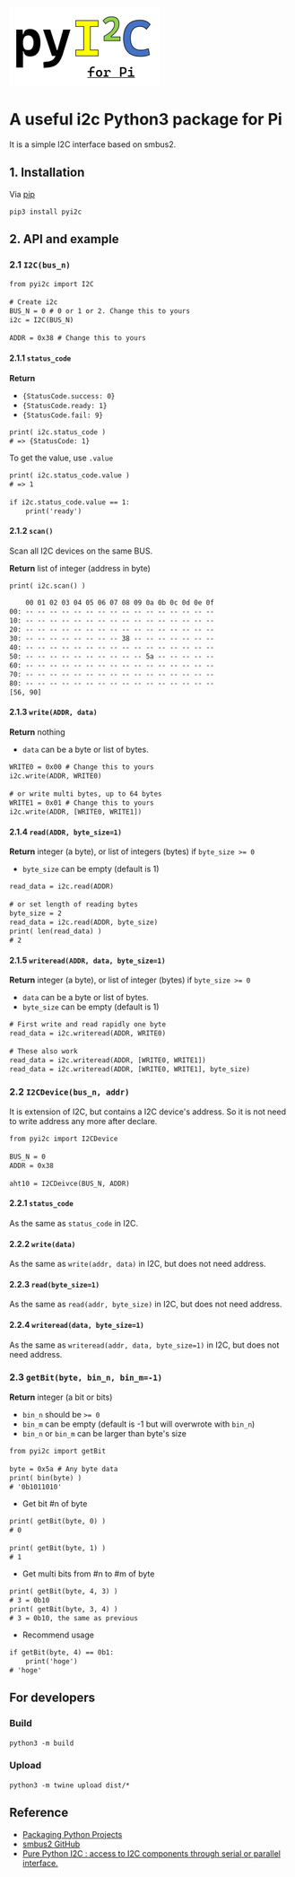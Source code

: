 ![pyi2c logo](https://raw.githubusercontent.com/newini/pyi2c/master/docs/assets/images/pyi2c.png)

# A useful i2c Python3 package for Pi
It is a simple I2C interface based on smbus2.




## 1. Installation
Via [pip](https://pypi.org/project/pyi2c/)
```
pip3 install pyi2c
```



## 2. API and example
### 2.1 `I2C(bus_n)`
```
from pyi2c import I2C

# Create i2c
BUS_N = 0 # 0 or 1 or 2. Change this to yours
i2c = I2C(BUS_N)

ADDR = 0x38 # Change this to yours
```

#### 2.1.1 `status_code`
**Return**
- `{StatusCode.success: 0}`
- `{StatusCode.ready: 1}`
- `{StatusCode.fail: 9}`
```
print( i2c.status_code )
# => {StatusCode: 1}
```
To get the value, use `.value`
```
print( i2c.status_code.value )
# => 1

if i2c.status_code.value == 1:
    print('ready')
```

#### 2.1.2 `scan()`
Scan all I2C devices on the same BUS.

**Return** list of integer (address in byte)
```
print( i2c.scan() )
```

```
    00 01 02 03 04 05 06 07 08 09 0a 0b 0c 0d 0e 0f
00: -- -- -- -- -- -- -- -- -- -- -- -- -- -- -- --
10: -- -- -- -- -- -- -- -- -- -- -- -- -- -- -- --
20: -- -- -- -- -- -- -- -- -- -- -- -- -- -- -- --
30: -- -- -- -- -- -- -- -- 38 -- -- -- -- -- -- --
40: -- -- -- -- -- -- -- -- -- -- -- -- -- -- -- --
50: -- -- -- -- -- -- -- -- -- -- 5a -- -- -- -- --
60: -- -- -- -- -- -- -- -- -- -- -- -- -- -- -- --
70: -- -- -- -- -- -- -- -- -- -- -- -- -- -- -- --
80: -- -- -- -- -- -- -- -- -- -- -- -- -- -- -- --
[56, 90]
```

#### 2.1.3 `write(ADDR, data)`
**Return** nothing
- `data` can be a byte or list of bytes.
```
WRITE0 = 0x00 # Change this to yours
i2c.write(ADDR, WRITE0)

# or write multi bytes, up to 64 bytes
WRITE1 = 0x01 # Change this to yours
i2c.write(ADDR, [WRITE0, WRITE1])
```

#### 2.1.4 `read(ADDR, byte_size=1)`
**Return** integer (a byte), or list of integers (bytes) if `byte_size >= 0`
- `byte_size` can be empty (default is 1)
```
read_data = i2c.read(ADDR)

# or set length of reading bytes
byte_size = 2
read_data = i2c.read(ADDR, byte_size)
print( len(read_data) )
# 2
```

#### 2.1.5 `writeread(ADDR, data, byte_size=1)`
**Return** integer (a byte), or list of integer (bytes) if `byte_size >= 0`
- `data` can be a byte or list of bytes.
- `byte_size` can be empty (default is 1)
```
# First write and read rapidly one byte
read_data = i2c.writeread(ADDR, WRITE0)

# These also work
read_data = i2c.writeread(ADDR, [WRITE0, WRITE1])
read_data = i2c.writeread(ADDR, [WRITE0, WRITE1], byte_size)
```


### 2.2 `I2CDevice(bus_n, addr)`
It is extension of I2C, but contains a I2C device's address. So it is not need to write address any more after declare.
```
from pyi2c import I2CDevice

BUS_N = 0
ADDR = 0x38

aht10 = I2CDeivce(BUS_N, ADDR)
```

#### 2.2.1 `status_code`
As the same as `status_code` in I2C.

#### 2.2.2 `write(data)`
As the same as `write(addr, data)` in I2C, but does not need address.

#### 2.2.3 `read(byte_size=1)`
As the same as `read(addr, byte_size)` in I2C, but does not need address.

#### 2.2.4 `writeread(data, byte_size=1)`
As the same as `writeread(addr, data, byte_size=1)` in I2C, but does not need address.



### 2.3 `getBit(byte, bin_n, bin_m=-1)`
**Return** integer (a bit or bits)
- `bin_n` should be `>= 0`
- `bin_m` can be empty (default is -1 but will overwrote with `bin_n`)
- `bin_n` or `bin_m` can be larger than byte's size
```
from pyi2c import getBit

byte = 0x5a # Any byte data
print( bin(byte) )
# '0b1011010'
```

- Get bit #n of byte
```
print( getBit(byte, 0) )
# 0

print( getBit(byte, 1) )
# 1
```

- Get multi bits from #n to #m of byte
```
print( getBit(byte, 4, 3) )
# 3 = 0b10
print( getBit(byte, 3, 4) )
# 3 = 0b10, the same as previous

```

- Recommend usage
```
if getBit(byte, 4) == 0b1:
    print('hoge')
# 'hoge'
```



## For developers
### Build
```
python3 -m build
```

### Upload
```
python3 -m twine upload dist/*
```



## Reference
- [Packaging Python Projects](https://packaging.python.org/tutorials/packaging-projects/)
- [smbus2 GitHub](https://github.com/kplindegaard/smbus2)
- [Pure Python I2C : access to I2C components through serial or parallel interface.](http://pyi2c.sourceforge.net/)
